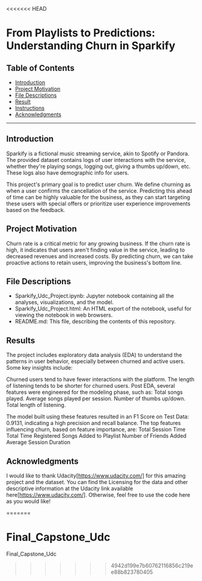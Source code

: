 <<<<<<< HEAD
# From Playlists to Predictions: Understanding Churn in Sparkify

## Table of Contents
- [Introduction](#introduction)
- [Project Motivation](#project-motivation)
- [File Descriptions](#file-descriptions)
- [Result](#result)
- [Instructions](#instructions)
- [Acknowledgments](#acknowledgments)

---


## Introduction <a name="introduction"></a>
Sparkify is a fictional music streaming service, akin to Spotify or Pandora. The provided dataset contains logs of user interactions with the service, whether they're playing songs, logging out, giving a thumbs up/down, etc. These logs also have demographic info for users.

This project's primary goal is to predict user churn. We define churning as when a user confirms the cancellation of the service. Predicting this ahead of time can be highly valuable for the business, as they can start targeting these users with special offers or prioritize user experience improvements based on the feedback.

## Project Motivation<a name="motivation"></a>
Churn rate is a critical metric for any growing business. If the churn rate is high, it indicates that users aren't finding value in the service, leading to decreased revenues and increased costs. By predicting churn, we can take proactive actions to retain users, improving the business's bottom line.

## File Descriptions <a name="files"></a>
- Sparkify_Udc_Project.ipynb: Jupyter notebook containing all the analyses, visualizations, and the model.
- Sparkify_Udc_Project.html: An HTML export of the notebook, useful for viewing the notebook in web browsers.
- README.md: This file, describing the contents of this repository.

## Results<a name="results"></a>
The project includes exploratory data analysis (EDA) to understand the patterns in user behavior, especially between churned and active users. Some key insights include:

Churned users tend to have fewer interactions with the platform.
The length of listening tends to be shorter for churned users.
Post EDA, several features were engineered for the modeling phase, such as:
Total songs played.
Average songs played per session.
Number of thumbs up/down.
Total length of listening.

The model built using these features resulted in an F1 Score on Test Data: 0.9131, indicating a high precision and recall balance. The top features influencing churn, based on feature importance, are:
Total Session Time
Total Time Registered
Songs Added to Playlist
Number of Friends Added
Average Session Duration

## Acknowledgments<a name="Acknowledgments"></a>
I would like to thank Udacity[https://www.udacity.com/] for this amazing project and the dataset. You can find the Licensing for the data and other descriptive information at the Udacity link available here[https://www.udacity.com/]. Otherwise, feel free to use the code here as you would like!


=======
# Final_Capstone_Udc
Final_Capstone_Udc
>>>>>>> 4942d199e7b60762116856c219ee88b823780405
